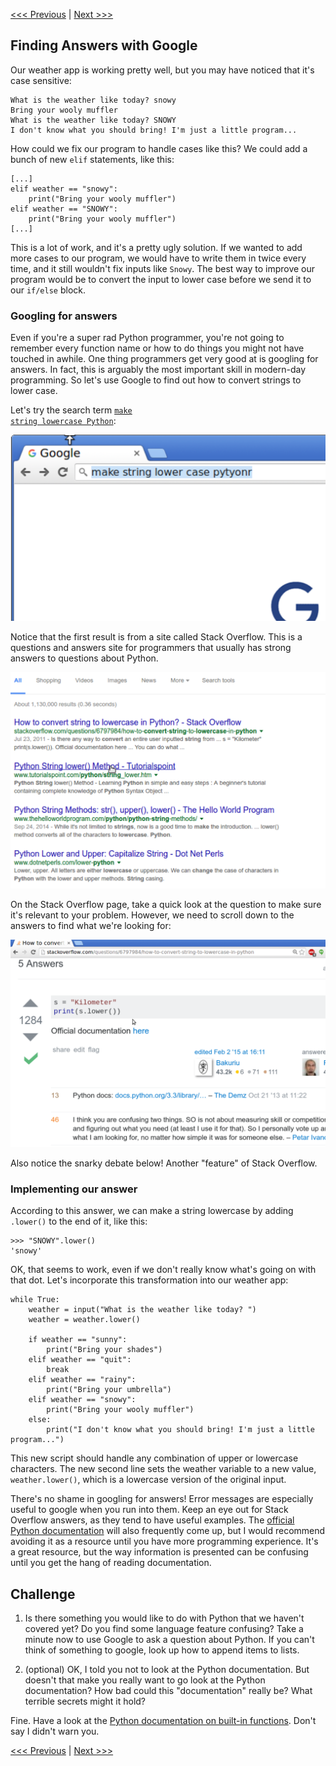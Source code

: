 [<<< Previous](input.md) | [Next >>>](motivate.md)

## Finding Answers with Google

Our weather app is working pretty well, but you may have noticed that it's case sensitive:

```
What is the weather like today? snowy
Bring your wooly muffler
What is the weather like today? SNOWY
I don't know what you should bring! I'm just a little program...
```

How could we fix our program to handle cases like this? We could add a bunch of new `elif` statements, like this:

```
[...]
elif weather == "snowy":
	print("Bring your wooly muffler")
elif weather == "SNOWY":
	print("Bring your wooly muffler")
[...]	
```

This is a lot of work, and it's a pretty ugly solution. If we wanted to add more cases to our program, we would have to write them in twice every time, and it still wouldn't fix inputs like `Snowy`. The best way to improve our program would be to convert the input to lower case before we send it to our `if/else` block.

### Googling for answers

Even if you're a super rad Python programmer, you're not going to remember every function name or how to do things you might not have touched in awhile. One thing programmers get very good at is googling for answers. In fact, this is arguably the most important skill in modern-day programming. So let's use Google to find out how to convert strings to lower case.

Let's try the search term <a href="http://lmgtfy.com/?q=make+string+lowercase+Python" target="_blank"><code>make string lowercase Python</code></a>:

![make string lower case Python Google search](google_search.png)  

Notice that the first result is from a site called Stack Overflow. This is a questions and answers site for programmers that usually has strong answers to questions about Python.

![Google search results with stack overflow answer on top](google_result.png)  

On the Stack Overflow page, take a quick look at the question to make sure it's relevant to your problem. However, we need to scroll down to the answers to find what we're looking for:

![stack overflow answer for making strings lowercase. the answer says to use string.lower()](stack_overflow.png)  

Also notice the snarky debate below! Another "feature" of Stack Overflow.

### Implementing our answer

According to this answer, we can make a string lowercase by adding `.lower()` to the end of it, like this:

```
>>> "SNOWY".lower()
'snowy'
```

OK, that seems to work, even if we don't really know what's going on with that dot. Let's incorporate this transformation into our weather app:

```
while True:
    weather = input("What is the weather like today? ")
    weather = weather.lower()

    if weather == "sunny":
        print("Bring your shades")
    elif weather == "quit":
        break
    elif weather == "rainy":
        print("Bring your umbrella")
    elif weather == "snowy":
        print("Bring your wooly muffler")
    else:
        print("I don't know what you should bring! I'm just a little program...")
```		

This new script should handle any combination of upper or lowercase characters. The new second line sets the weather variable to a new value, `weather.lower()`, which is a lowercase version of the original input.

There's no shame in googling for answers! Error messages are especially useful to google when you run into them. Keep an eye out for Stack Overflow answers, as they tend to have useful examples. The [official Python documentation](https://docs.python.org/3/) will also frequently come up, but I would recommend avoiding it as a resource until you have more programming experience. It's a great resource, but the way information is presented can be confusing until you get the hang of reading documentation.

## Challenge

1. Is there something you would like to do with Python that we haven't covered yet? Do you find some language feature confusing? Take a minute now to use Google to ask a question about Python. If you can't think of something to google, look up how to append items to lists.

2. (optional) OK, I told you not to look at the Python documentation. But doesn't that make you really want to go look at the Python documentation? How bad could this "documentation" really be? What terrible secrets might it hold?

Fine. Have a look at the [Python documentation on built-in functions](https://docs.python.org/3/library/functions.html). Don't say I didn't warn you.

[<<< Previous](input.md) | [Next >>>](motivate.md)

